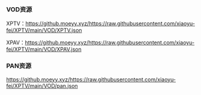 ### VOD资源
XPTV：https://github.moeyy.xyz/https://raw.githubusercontent.com/xiaoyu-fei/XPTV/main/VOD/XPTV.json

XPAV：https://github.moeyy.xyz/https://raw.githubusercontent.com/xiaoyu-fei/XPTV/main/VOD/XPAV.json
### PAN资源
https://github.moeyy.xyz/https://raw.githubusercontent.com/xiaoyu-fei/XPTV/main/VOD/pan.json
